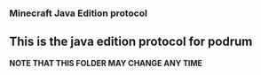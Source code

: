 ### Minecraft Java Edition protocol

## This is the java edition protocol for podrum

**NOTE THAT THIS FOLDER MAY CHANGE ANY TIME**
